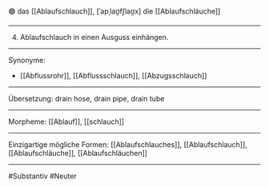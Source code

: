 🟢 das [[Ablaufschlauch]], [ˈapˌlaʊ̯fʃlaʊ̯x]
die [[Ablaufschläuche]]

---

4. Ablaufschlauch in einen Ausguss einhängen.

---

Synonyme:

- [[Abflussrohr]], [[Abflussschlauch]], [[Abzugsschlauch]]

---

Übersetzung: drain hose, drain pipe, drain tube

---

Morpheme:
[[Ablauf]], [[schlauch]]

---

Einzigartige mögliche Formen: [[Ablaufschlauches]], [[Ablaufschlauch]], [[Ablaufschläuche]], [[Ablaufschläuchen]]

---

#Substantiv #Neuter
